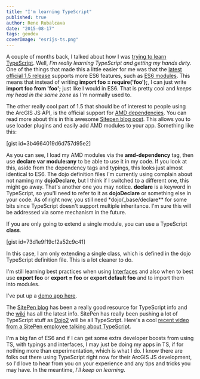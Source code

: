 ```yaml
---
title: "I'm learning TypeScript"
published: true
author: Rene Rubalcava
date: "2015-08-17"
tags: geodev
coverImage: "esrijs-ts.png"
---
```


A couple of months back, I talked about how I was [trying to learn TypeScript](http://odoe.net/blog/trying-to-learn-typescript/). Well, _I'm really learning TypeScript and getting my hands dirty_. One of the things that made this a little easier for me was that the [latest official 1.5 release](https://github.com/Microsoft/TypeScript/wiki/What%27s-new-in-TypeScript#typescript-15) supports more ES6 features, such as [ES6 modules](https://github.com/Microsoft/TypeScript/wiki/What%27s-new-in-TypeScript#es6-modules). This means that instead of writing **import foo = require('foo');**, I can just write **import foo from 'foo';** just like I would in ES6. That is pretty cool and _keeps my head in the same zone_ as I'm normally used to.

The other really cool part of 1.5 that should be of interest to people using the ArcGIS JS API, is the official support for [AMD dependencies](https://github.com/Microsoft/TypeScript/wiki/What%27s-new-in-TypeScript#amd-dependency-optional-names). You can read more about this in this awesome [Sitepen blog post](https://www.sitepen.com/blog/2013/12/31/definitive-guide-to-typescript/). This allows you to use loader plugins and easily add AMD modules to your app. Something like this:

\[gist id=3b4664019d6d757d95e2\]

As you can see, I load my AMD modules via the **amd-dependency** tag, then use **declare var module:any** to be able to use it in my code. If you look at this, aside from the dependency tags and typings, this looks just almost identical to ES6. The dojo definition files I'm currently using complain about not naming my **dojoDeclare**, but I think if I switched to a different one, this might go away. That's another one you may notice. **declare** is a keyword in TypeScript, so you'll need to refer to it as **dojoDeclare** or something else in your code. As of right now, you still need \*dojo/\_base/declare\*\* for some bits since TypeScript doesn't support multiple inheritance. I'm sure this will be addressed via some mechanism in the future.

If you are only going to extend a single module, you can use a TypeScript **class**.

\[gist id=73d1e9f19cf2a52c9c41\]

In this case, I am only extending a single class, which is defined in the dojo TypeScript definition file. This is a lot cleaner to do.

I'm still learning best practices when using [Interfaces](https://github.com/Microsoft/TypeScript/wiki/Interfaces) and also when to best use **export foo** or **export = foo** or **export default foo** and to import them into modules.

I've put up a [demo app here](https://github.com/odoe/esrijs-typescript-demo).

The [SitePen blog](https://www.sitepen.com/blog/) has been a really good resource for TypeScript info and the [wiki](https://github.com/Microsoft/TypeScript/wiki) has all the latest info. SitePen has really been pushing a lot of TypeScript stuff as [Dojo2](https://github.com/dojo/core) will be all TypeScript. Here's a cool [recent video from a SitePen employee talking about TypeScript](https://skillsmatter.com/skillscasts/6517-typescript-or-how-i-learned-to-stop-worrying-and-love-microsoft).

I'm a big fan of ES6 and if I can get some extra developer boosts from using TS, with typings and interfaces, I may just be doing my apps in TS, if for nothing more than experimentation, which is what I do. I know there are folks out there using TypeScript right now for their ArcGIS JS development, so I'd love to hear from you on your experience and any tips and tricks you may have. In the meantime, _I'll keep on learning_.
